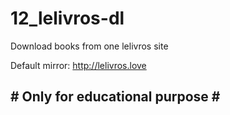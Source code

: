 # 12_lelivros-dl

Download books from one lelivros site

Default mirror: http://lelivros.love

## \# Only for educational purpose \#

